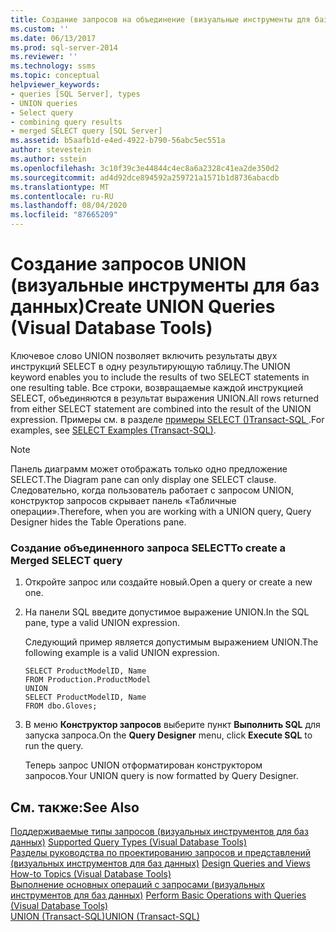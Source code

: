 ```yaml
---
title: Создание запросов на объединение (визуальные инструменты для баз данных) | Документация Майкрософт
ms.custom: ''
ms.date: 06/13/2017
ms.prod: sql-server-2014
ms.reviewer: ''
ms.technology: ssms
ms.topic: conceptual
helpviewer_keywords:
- queries [SQL Server], types
- UNION queries
- Select query
- combining query results
- merged SELECT query [SQL Server]
ms.assetid: b5aafb1d-e4ed-4922-b790-56abc5ec551a
author: stevestein
ms.author: sstein
ms.openlocfilehash: 3c10f39c3e44844c4ec8a6a2328c41ea2de350d2
ms.sourcegitcommit: ad4d92dce894592a259721a1571b1d8736abacdb
ms.translationtype: MT
ms.contentlocale: ru-RU
ms.lasthandoff: 08/04/2020
ms.locfileid: "87665209"
---
```

# <a name="create-union-queries-visual-database-tools"></a><span data-ttu-id="3a13f-102">Создание запросов UNION (визуальные инструменты для баз данных)</span><span class="sxs-lookup"><span data-stu-id="3a13f-102">Create UNION Queries (Visual Database Tools)</span></span>
  <span data-ttu-id="3a13f-103">Ключевое слово UNION позволяет включить результаты двух инструкций SELECT в одну результирующую таблицу.</span><span class="sxs-lookup"><span data-stu-id="3a13f-103">The UNION keyword enables you to include the results of two SELECT statements in one resulting table.</span></span> <span data-ttu-id="3a13f-104">Все строки, возвращаемые каждой инструкцией SELECT, объединяются в результат выражения UNION.</span><span class="sxs-lookup"><span data-stu-id="3a13f-104">All rows returned from either SELECT statement are combined into the result of the UNION expression.</span></span> <span data-ttu-id="3a13f-105">Примеры см. в разделе [примеры SELECT &#40;&#41;Transact-SQL ](/sql/t-sql/queries/select-examples-transact-sql).</span><span class="sxs-lookup"><span data-stu-id="3a13f-105">For examples, see [SELECT Examples &#40;Transact-SQL&#41;](/sql/t-sql/queries/select-examples-transact-sql).</span></span>  
  
> [!NOTE]  
>  <span data-ttu-id="3a13f-106">Панель диаграмм может отображать только одно предложение SELECT.</span><span class="sxs-lookup"><span data-stu-id="3a13f-106">The Diagram pane can only display one SELECT clause.</span></span> <span data-ttu-id="3a13f-107">Следовательно, когда пользователь работает с запросом UNION, конструктор запросов скрывает панель «Табличные операции».</span><span class="sxs-lookup"><span data-stu-id="3a13f-107">Therefore, when you are working with a UNION query, Query Designer hides the Table Operations pane.</span></span>  
  
### <a name="to-create-a-merged-select-query"></a><span data-ttu-id="3a13f-108">Создание объединенного запроса SELECT</span><span class="sxs-lookup"><span data-stu-id="3a13f-108">To create a Merged SELECT query</span></span>  
  
1.  <span data-ttu-id="3a13f-109">Откройте запрос или создайте новый.</span><span class="sxs-lookup"><span data-stu-id="3a13f-109">Open a query or create a new one.</span></span>  
  
2.  <span data-ttu-id="3a13f-110">На панели SQL введите допустимое выражение UNION.</span><span class="sxs-lookup"><span data-stu-id="3a13f-110">In the SQL pane, type a valid UNION expression.</span></span>  
  
     <span data-ttu-id="3a13f-111">Следующий пример является допустимым выражением UNION.</span><span class="sxs-lookup"><span data-stu-id="3a13f-111">The following example is a valid UNION expression.</span></span>  
  
    ```  
    SELECT ProductModelID, Name  
    FROM Production.ProductModel  
    UNION  
    SELECT ProductModelID, Name   
    FROM dbo.Gloves;  
    ```  
  
3.  <span data-ttu-id="3a13f-112">В меню **Конструктор запросов** выберите пункт **Выполнить SQL** для запуска запроса.</span><span class="sxs-lookup"><span data-stu-id="3a13f-112">On the **Query Designer** menu, click **Execute SQL** to run the query.</span></span>  
  
     <span data-ttu-id="3a13f-113">Теперь запрос UNION отформатирован конструктором запросов.</span><span class="sxs-lookup"><span data-stu-id="3a13f-113">Your UNION query is now formatted by Query Designer.</span></span>  
  
## <a name="see-also"></a><span data-ttu-id="3a13f-114">См. также:</span><span class="sxs-lookup"><span data-stu-id="3a13f-114">See Also</span></span>  
 <span data-ttu-id="3a13f-115">[Поддерживаемые типы запросов &#40;визуальных инструментов для баз данных&#41;](visual-database-tools.md) </span><span class="sxs-lookup"><span data-stu-id="3a13f-115">[Supported Query Types &#40;Visual Database Tools&#41;](visual-database-tools.md) </span></span>  
 <span data-ttu-id="3a13f-116">[Разделы руководства по проектированию запросов и представлений &#40;визуальных инструментов для баз данных&#41;](design-queries-and-views-how-to-topics-visual-database-tools.md) </span><span class="sxs-lookup"><span data-stu-id="3a13f-116">[Design Queries and Views How-to Topics &#40;Visual Database Tools&#41;](design-queries-and-views-how-to-topics-visual-database-tools.md) </span></span>  
 <span data-ttu-id="3a13f-117">[Выполнение основных операций с запросами &#40;визуальных инструментов для баз данных&#41;](perform-basic-operations-with-queries-visual-database-tools.md) </span><span class="sxs-lookup"><span data-stu-id="3a13f-117">[Perform Basic Operations with Queries &#40;Visual Database Tools&#41;](perform-basic-operations-with-queries-visual-database-tools.md) </span></span>  
 [<span data-ttu-id="3a13f-118">UNION (Transact-SQL)</span><span class="sxs-lookup"><span data-stu-id="3a13f-118">UNION &#40;Transact-SQL&#41;</span></span>](/sql/t-sql/language-elements/set-operators-union-transact-sql)  
  
  
